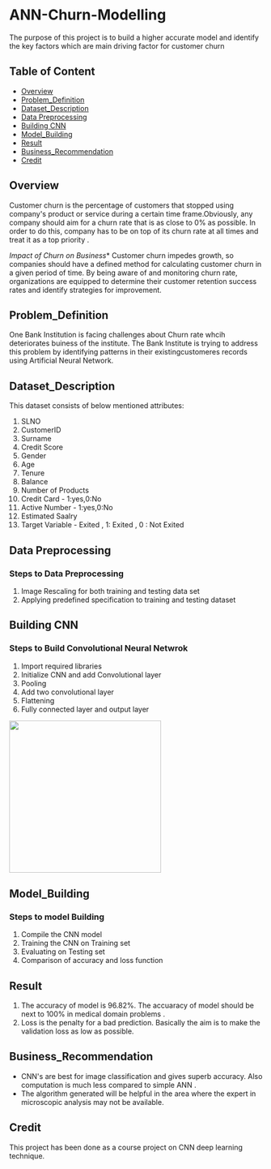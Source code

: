 # ANN-Churn-Modelling
The purpose of this project is to build a higher accurate model and  identify the key factors which are main driving factor for customer churn

## Table of Content
  * [Overview](#Overview)
  * [Problem_Definition](#Problem_Definition)
  * [Dataset_Description](#Dataset_Description)
  * [Data Preprocessing](#Data_Preprocessing)
  * [Building CNN](#Building_CNN)
  * [Model_Building](#Model_Building)
  * [Result](#Result)
  * [Business_Recommendation](#Business_Recommendation)
  * [Credit](#Credit)
  
## Overview
Customer churn is the percentage of customers that stopped using  company's product or service during a certain time frame.Obviously, any  company should aim for a churn rate that is as close to 0% as possible. In order to do this,  company has to be on top of its churn rate at all times and treat it as a top priority .

*Impact of Churn  on Business**
Customer churn impedes growth, so companies should have a defined method for calculating customer churn in a given period of time. By being aware of and monitoring churn rate, organizations are equipped to determine their customer retention success rates and identify strategies for improvement.


 ## Problem_Definition
 One Bank Institution is facing challenges about Churn  rate whcih deteriorates buiness of the institute. The Bank Institute  is trying to address this problem by identifying patterns in their existingcustomeres  records using Artificial Neural Network.
 
 

 ## Dataset_Description
This dataset consists of below mentioned attributes:
1. SLNO
2. CustomerID
3. Surname
4. Credit Score
5. Gender
6. Age
7. Tenure
8. Balance
9. Number of Products
10. Credit Card - 1:yes,0:No
11. Active Number - 1:yes,0:No
12. Estimated Saalry
13. Target Variable - Exited , 1: Exited , 0 : Not Exited 


## Data Preprocessing


### Steps to Data Preprocessing
1. Image Rescaling for both training and testing data set
2. Applying predefined specification to training and testing dataset


## Building CNN
### Steps to Build Convolutional Neural Netwrok
1. Import required libraries
2. Initialize CNN and add Convolutional layer
3. Pooling
4. Add two convolutional layer
5. Flattening
6. Fully connected layer and output layer

<img src="/Builiding%20CNN.PNG" width="300">


## Model_Building
### Steps to model Building
1. Compile the CNN model
2. Training the CNN on Training set
3.  Evaluating on Testing set
4.  Comparison of accuracy and loss function


    
## Result
1. The accuracy of model  is 96.82%. The accuaracy of model should be next to 100% in medical domain problems .
2. Loss is the penalty for a bad prediction. Basically the aim is to make the validation loss as low as possible.

## Business_Recommendation
* CNN's are best for image classification and gives superb accuracy. Also computation is much less compared to simple ANN .
* The algorithm generated will be helpful in the area where the expert in microscopic analysis may not be available.

## Credit
This project has been done as a course project on CNN deep learning technique.

